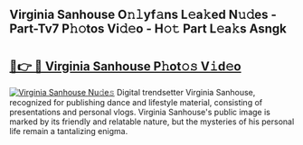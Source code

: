 ## Virginia Sanhouse O𝚗𝚕yf𝚊ns L𝚎a𝚔ed N𝚞𝚍es - Part-Tv7 P𝚑𝚘tos Vi𝚍𝚎o - H𝚘𝚝 Part L𝚎a𝚔s Asngk

# <h2><a href="http://kfcbqtv.oniu.top/?m=Virginia+Sanhouse">🔗👉 🔴 Virginia Sanhouse P𝚑ot𝚘𝚜 V𝚒d𝚎o</a></h2>

[![Virginia Sanhouse Nu𝚍e𝚜](https://i.imgur.com/0qMVB7G.gif)](http://kfcbqtv.oniu.top/?m=Virginia+Sanhouse)
Digital trendsetter Virginia Sanhouse, recognized for publishing dance and lifestyle material, consisting of presentations and personal vlogs. Virginia Sanhouse's public image is marked by its friendly and relatable nature, but the mysteries of his personal life remain a tantalizing enigma.  
